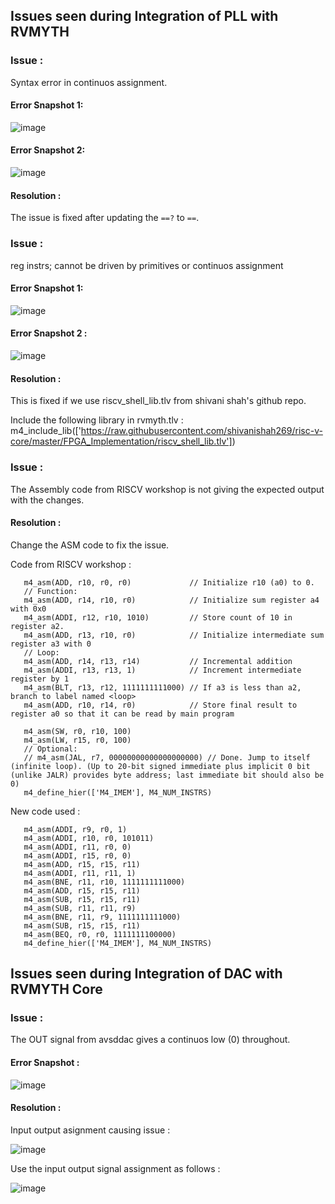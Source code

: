 ## Issues seen during Integration of PLL with RVMYTH

### Issue :
Syntax error in continuos assignment.

#### Error Snapshot 1:
![image](https://user-images.githubusercontent.com/94952142/149650982-fe577be2-4b7e-42d0-ac37-5b6ebb567f36.png)

#### Error Snapshot 2:
![image](https://user-images.githubusercontent.com/94952142/149651025-934a4f55-118c-4866-9668-e2a4c408a3f5.png)

#### Resolution :
The issue is fixed after updating the `==?` to `==`.

### Issue :
reg instrs; cannot be driven by primitives or continuos assignment

#### Error Snapshot 1:
![image](https://user-images.githubusercontent.com/94952142/149651037-fd2755e1-4f2b-42a6-aade-48bff3c1d5f8.png)

#### Error Snapshot 2 :
![image](https://user-images.githubusercontent.com/94952142/149651056-476fbe05-cfb5-4820-93b4-9f4f61726f23.png)

#### Resolution :
This is fixed if we use riscv_shell_lib.tlv from shivani shah's github repo.

Include the following library in rvmyth.tlv :
m4_include_lib(['https://raw.githubusercontent.com/shivanishah269/risc-v-core/master/FPGA_Implementation/riscv_shell_lib.tlv'])

### Issue : 
The Assembly code from RISCV workshop is not giving the expected output with the changes. 

#### Resolution :
Change the ASM code to fix the issue.

Code from RISCV workshop :
```
   m4_asm(ADD, r10, r0, r0)             // Initialize r10 (a0) to 0.
   // Function:
   m4_asm(ADD, r14, r10, r0)            // Initialize sum register a4 with 0x0
   m4_asm(ADDI, r12, r10, 1010)         // Store count of 10 in register a2.
   m4_asm(ADD, r13, r10, r0)            // Initialize intermediate sum register a3 with 0
   // Loop:
   m4_asm(ADD, r14, r13, r14)           // Incremental addition
   m4_asm(ADDI, r13, r13, 1)            // Increment intermediate register by 1
   m4_asm(BLT, r13, r12, 1111111111000) // If a3 is less than a2, branch to label named <loop>
   m4_asm(ADD, r10, r14, r0)            // Store final result to register a0 so that it can be read by main program
   
   m4_asm(SW, r0, r10, 100)
   m4_asm(LW, r15, r0, 100)
   // Optional:
   // m4_asm(JAL, r7, 00000000000000000000) // Done. Jump to itself (infinite loop). (Up to 20-bit signed immediate plus implicit 0 bit (unlike JALR) provides byte address; last immediate bit should also be 0)
   m4_define_hier(['M4_IMEM'], M4_NUM_INSTRS)
```

New code used :
```
   m4_asm(ADDI, r9, r0, 1)
   m4_asm(ADDI, r10, r0, 101011)
   m4_asm(ADDI, r11, r0, 0)
   m4_asm(ADDI, r15, r0, 0)
   m4_asm(ADD, r15, r15, r11)
   m4_asm(ADDI, r11, r11, 1)
   m4_asm(BNE, r11, r10, 1111111111000)
   m4_asm(ADD, r15, r15, r11)
   m4_asm(SUB, r15, r15, r11)
   m4_asm(SUB, r11, r11, r9)
   m4_asm(BNE, r11, r9, 1111111111000)
   m4_asm(SUB, r15, r15, r11)
   m4_asm(BEQ, r0, r0, 1111111100000)
   m4_define_hier(['M4_IMEM'], M4_NUM_INSTRS)
```

## Issues seen during Integration of DAC with RVMYTH Core

### Issue :
The OUT signal from avsddac gives a continuos low (0) throughout. 

#### Error Snapshot :
![image](https://user-images.githubusercontent.com/94952142/149650822-c1aa82b3-0580-4e18-8d76-f225614dacb7.png)

#### Resolution :
Input output asignment causing issue :

![image](https://user-images.githubusercontent.com/94952142/149650900-8559ca8e-10eb-4742-b922-960074726f4b.png)

Use the input output signal assignment as follows :

![image](https://user-images.githubusercontent.com/94952142/149650880-c76ff5f4-a277-42c1-88b9-52d0e792784f.png)
